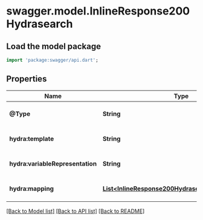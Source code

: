 # swagger.model.InlineResponse200Hydrasearch

## Load the model package
```dart
import 'package:swagger/api.dart';
```

## Properties
Name | Type | Description | Notes
------------ | ------------- | ------------- | -------------
**@Type** | **String** |  | [optional] [default to null]
**hydra:template** | **String** |  | [optional] [default to null]
**hydra:variableRepresentation** | **String** |  | [optional] [default to null]
**hydra:mapping** | [**List&lt;InlineResponse200HydrasearchHydramapping&gt;**](InlineResponse200HydrasearchHydramapping.md) |  | [optional] [default to []]

[[Back to Model list]](../README.md#documentation-for-models) [[Back to API list]](../README.md#documentation-for-api-endpoints) [[Back to README]](../README.md)

